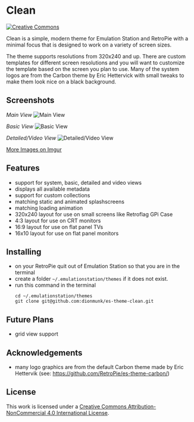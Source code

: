 # Clean

[![Creative Commons](https://flat.badgen.net/badge/license/CC-BY-NC-4.0/orange)](https://creativecommons.org/licenses/by-nc/4.0/)

Clean is a simple, modern theme for Emulation Station and RetroPie with a minimal focus that is designed to work on a variety of screen sizes.

The theme supports resolutions from 320x240 and up. There are custom templates for different screen resolutions and you will want to customize the template based on the screen you plan to use. Many of the system logos are from the Carbon theme by Eric Hettervick with small tweaks to make them look nice on a black background.

## Screenshots

*Main View*
![Main View](https://imgur.com/aly1VRZ)

*Basic View*
![Basic View](https://imgur.com/DFLUsmV)

*Detailed/Video View*
![Detailed/Video View](https://imgur.com/JlFJYMz)

[More Images on Imgur](https://imgur.com/a/bXOBUNW)

## Features

- support for system, basic, detailed and video views
- displays all available metadata
- support for custom collections
- matching static and animated splashscreens
- matching loading animation
- 320x240 layout for use on small screens like Retroflag GPi Case
- 4:3 layout for use on CRT monitors
- 16:9 layout for use on flat panel TVs
- 16x10 layout for use on flat panel monitors

## Installing

- on your RetroPie quit out of Emulation Station so that you are in the terminal
- create a folder `~/.emulationstation/themes` if it does not exist.
- run this command in the terminal
  ```
  cd ~/.emulationstation/themes
  git clone git@github.com:dionmunk/es-theme-clean.git
  ```

## Future Plans

- grid view support

## Acknowledgements

- many logo graphics are from the default Carbon theme made by Eric Hettervik (see: https://github.com/RetroPie/es-theme-carbon/)

## License

This work is licensed under a [Creative Commons Attribution-NonCommercial 4.0 International License](https://creativecommons.org/licenses/by-nc/4.0/).
